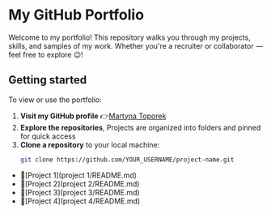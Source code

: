 # My GitHub Portfolio 
Welcome to my portfolio! This repository walks you through my projects, skills, and samples of my work. Whether you're a recruiter or collaborator — feel free to explore 😉!


## Getting started
To view or use the portfolio:
1. **Visit my GitHub profile**
👉[Martyna Toporek](https://github.com/martynasarpkaya/martynatoporek.github.io)
2. **Explore the repositories**,
Projects are organized into folders and pinned for quick access
3. **Clone a repository** to your local machine:
   ```bash
   git clone https://github.com/YOUR_USERNAME/project-name.git


- 📁[Project 1](project 1/README.md)
- 📁[Project 2](project 2/README.md)
- 📁[Project 3](project 3/README.md)
- 📁[Project 4](project 4/README.md)
